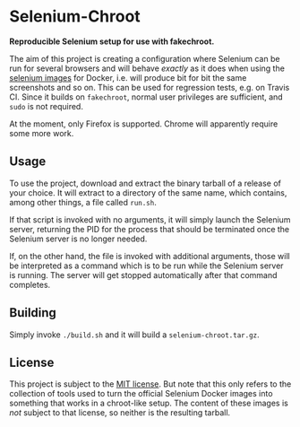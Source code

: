 # Selenium-Chroot

**Reproducible Selenium setup for use with fakechroot.**

The aim of this project is creating a configuration where Selenium
can be run for several browsers and will behave *exactly* as it does
when using the
[selenium images](https://registry.hub.docker.com/repos/selenium/)
for Docker, i.e. will produce bit for bit the same screenshots and so on.
This can be used for regression tests, e.g. on Travis CI.
Since it builds on `fakechroot`, normal user privileges are sufficient,
and `sudo` is not required.

At the moment, only Firefox is supported.
Chrome will apparently require some more work.

## Usage

To use the project, download and extract the binary tarball
of a release of your choice.
It will extract to a directory of the same name,
which contains, among other things, a file called `run.sh`.

If that script is invoked with no arguments, it will simply launch
the Selenium server, returning the PID for the process that should
be terminated once the Selenium server is no longer needed.

If, on the other hand, the file is invoked with additional arguments,
those will be interpreted as a command which is to be run
while the Selenium server is running.
The server will get stopped automatically after that command completes.

## Building

Simply invoke `./build.sh` and it will build a `selenium-chroot.tar.gz`.

## License

This project is subject to the [MIT license](LICENSE).
But note that this only refers to the collection of tools
used to turn the official Selenium Docker images
into something that works in a chroot-like setup.
The content of these images is *not* subject to that license,
so neither is the resulting tarball.
